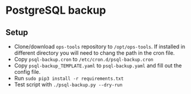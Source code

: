 # PostgreSQL backup
## Setup
- Clone/download `ops-tools` repository to `/opt/ops-tools`. If installed in different directory you will need to chang the path in the cron file.
- Copy `psql-backup.cron` to `/etc/cron.d/psql-backup.cron`
- Copy `psql-backup_TEMPLATE.yaml` to `psql-backup.yaml` and fill out the config file.
- Run `sudo pip3 install -r requirements.txt`
- Test script with `./psql-backup.py --dry-run`
